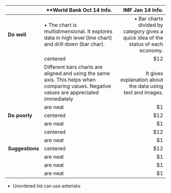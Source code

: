 
|                             | **World Bank Oct 14 Info.                   | IMF Jan 14 Info.  |
| -------------               |-------------                            |      -----:|
| **Do well**                     |•	The chart is multidimensional. It explores data in high level (line chart) and drill down (bar char).   | •	Bar charts divided by category gives a quick idea of the status of each economy. |
|                             | centered                                  |   $12 |
|                  | Different bars charts are aligned and using the same axis. This helps when comparing values. Negative values are appreciated immediately                                  |    It gives explanation about the data using text and images. |
|                  | are neat                                  |    $1 |
| **Do poorly**                   | centered                                  |   $12 |
|                  | are neat                                  |    $1 |
|                    | centered                                  |   $12 |
|                  | are neat                                  |    $1 |
| **Suggestions**                   | centered                                  |   $12 |
|                  | are neat                                  |    $1 |
|                  | are neat                                  |    $1 |
|                  | are neat                                  |    $1 |

* Unordered list can use asterisks


